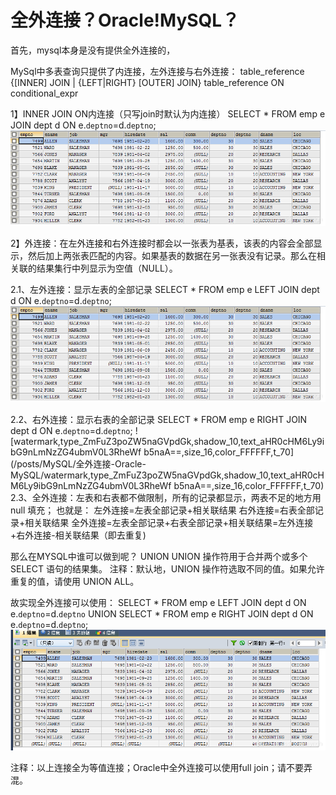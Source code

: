 # 全外连接？Oracle!MySQL？


<!--more-->

首先，mysql本身是没有提供全外连接的，

MySql中多表查询只提供了内连接，左外连接与右外连接：
table_reference {[INNER] JOIN | {LEFT|RIGHT} [OUTER] JOIN} table_reference ON conditional_expr

1】INNER JOIN ON内连接（只写join时默认为内连接）
SELECT * FROM emp e JOIN dept d ON e.`deptno`=d.`deptno`;
![watermark,type_ZmFuZ3poZW5naGVpdGk,shadow_10,text_aHR0cHM6Ly9ibG9nLmNzZG4ubmV0L3RheW5naA==,size_16,color_FFFFFF,t_70](/posts/MySQL/全外连接-Oracle-MySQL/watermark,type_ZmFuZ3poZW5naGVpdGk,shadow_10,text_aHR0cHM6Ly9ibG9nLmNzZG4ubmV0L3RheW5naA==,size_16,color_FFFFFF,t_70)

2】外连接：在左外连接和右外连接时都会以一张表为基表，该表的内容会全部显示，然后加上两张表匹配的内容。如果基表的数据在另一张表没有记录。那么在相关联的结果集行中列显示为空值（NULL）。

2.1、左外连接：显示左表的全部记录
SELECT * FROM emp e LEFT JOIN dept d ON e.`deptno`=d.`deptno`;
![watermark,type_ZmFuZ3poZW5naGVpdGk,shadow_10,text_aHR0cHM6Ly9ibG9nLmNzZG4ubmdgtV0L3RheW5naA==,size_16,color_FFFFFF,t_70](/posts/MySQL/全外连接-Oracle-MySQL/watermark,type_ZmFuZ3poZW5naGVpdGk,shadow_10,text_aHR0cHM6Ly9ibG9nLmNzZG4ubmdgtV0L3RheW5naA==,size_16,color_FFFFFF,t_70)

2.2、右外连接：显示右表的全部记录
SELECT * FROM emp e RIGHT JOIN dept d ON e.`deptno`=d.`deptno`;
![watermark,type_ZmFuZ3poZW5naGVpdGk,shadow_10,text_aHR0cHM6Ly9ibG9nLmNzZG4ubmV0L3RheWf b5naA==,size_16,color_FFFFFF,t_70](/posts/MySQL/全外连接-Oracle-MySQL/watermark,type_ZmFuZ3poZW5naGVpdGk,shadow_10,text_aHR0cHM6Ly9ibG9nLmNzZG4ubmV0L3RheWf b5naA==,size_16,color_FFFFFF,t_70)
2.3、全外连接：左表和右表都不做限制，所有的记录都显示，两表不足的地方用null 填充；
也就是：
左外连接=左表全部记录+相关联结果
右外连接=右表全部记录+相关联结果
全外连接=左表全部记录+右表全部记录+相关联结果=左外连接+右外连接-相关联结果（即去重复)

那么在MYSQL中谁可以做到呢？
UNION
UNION 操作符用于合并两个或多个 SELECT 语句的结果集。
注释：默认地，UNION 操作符选取不同的值。如果允许重复的值，请使用 UNION ALL。

故实现全外连接可以使用：
SELECT * FROM emp e LEFT JOIN dept d ON e.`deptno`=d.`deptno`
UNION
SELECT * FROM emp e RIGHT JOIN dept d ON e.`deptno`=d.`deptno`;
![watermark,type_ZmFuZ3poZW5naGVpdGk,shadow_10,text_aHR0cHM6Ly9ibG9nLmNzZG4ubmV0L3fffRheW5naA==,size_16,color_FFFFFF,t_70](/posts/MySQL/全外连接-Oracle-MySQL/watermark,type_ZmFuZ3poZW5naGVpdGk,shadow_10,text_aHR0cHM6Ly9ibG9nLmNzZG4ubmV0L3fffRheW5naA==,size_16,color_FFFFFF,t_70)

注释：以上连接全为等值连接；Oracle中全外连接可以使用full join；请不要弄混。
